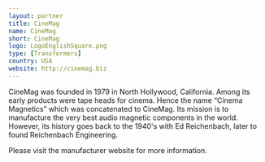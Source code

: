 ```yaml
---
layout: partner
title: CineMag
name: CineMag
short: CineMag
logo: LogoEnglishSquare.png
type: [Transformers]
country: USA
website: http://cinemag.biz
---
```


CineMag was founded in 1979 in North Hollywood, California. Among its early products were tape heads for cinema. Hence the name “Cinema Magnetics” which was concatenated to CineMag. Its mission is to manufacture the very best audio magnetic components in the world. However, its history goes back to the 1940's with Ed Reichenbach, later to found Reichenbach Engineering.

Please visit the manufacturer website for more information.

